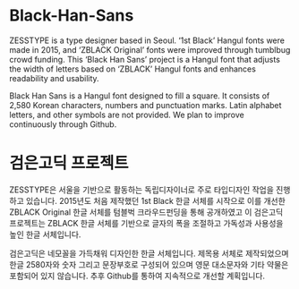 # Black-Han-Sans


ZESSTYPE is a type designer based in Seoul.
‘1st Black’ Hangul fonts were made in 2015, and ‘ZBLACK Original’ fonts were improved through tumblbug crowd funding. This ‘Black Han Sans’ project is a Hangul font that adjusts the width of letters based on ‘ZBLACK’ Hangul fonts and enhances readability and usability.

Black Han Sans is a Hangul font designed to fill a square. 
It consists of 2,580 Korean characters, numbers and punctuation marks. Latin alphabet letters, and other symbols are not provided. We plan to improve continuously through Github.


# 
# 검은고딕 프로젝트


ZESSTYPE은 서울을 기반으로 활동하는 독립디자이너로 주로 타입디자인 작업을 진행하고 있습니다. 
2015년도 처음 제작했던 1st Black 한글 서체를 시작으로 이를 개선한 ZBLACK Original 한글 서체를 텀블벅 크라우드펀딩을 통해 공개하였고 이 검은고딕 프로젝트는 ZBLACK 한글 서체를 기반으로 글자의 폭을 조절하고 가독성과 사용성을 높인 한글 서체입니다.


검은고딕은 네모꼴을 가득채워 디자인한 한글 서체입니다. 제목용 서체로 제작되었으며 한글 2580자와 숫자 그리고 문장부호로 구성되어 있으며 영문 대소문자와 기타 약물은 포함되어 있지 않습니다. 
추후 Github를 통하여 지속적으로 개선할 계획입니다. 


# 
